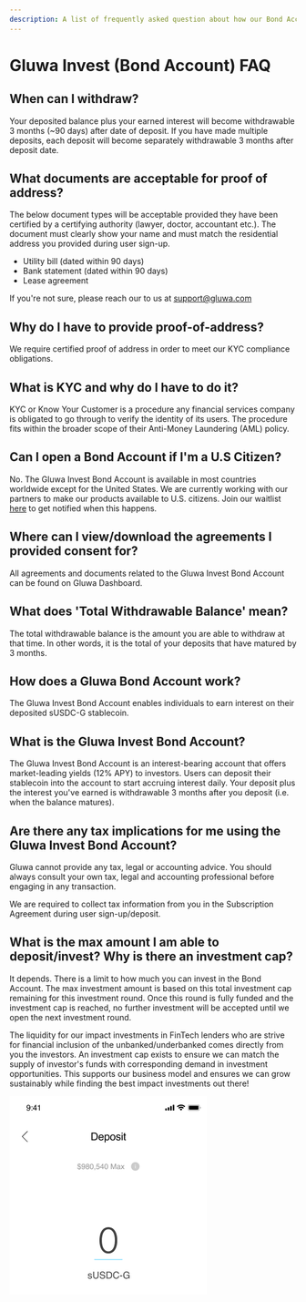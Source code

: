 ```yaml
---
description: A list of frequently asked question about how our Bond Account operates
---
```


# Gluwa Invest \(Bond Account\) FAQ

## When can I withdraw?

Your deposited balance plus your earned interest will become withdrawable 3 months \(~90 days\) after date of deposit. If you have made multiple deposits, each deposit will become separately withdrawable 3 months after deposit date.

## What documents are acceptable for proof of address?

The below document types will be acceptable provided they have been certified by a certifying authority \(lawyer, doctor, accountant etc.\). The document must clearly show your name and must match the residential address you provided during user sign-up.

* Utility bill \(dated within 90 days\)
* Bank statement \(dated within 90 days\)
* Lease agreement

If you're not sure, please reach our to us at support@gluwa.com

## Why do I have to provide proof-of-address?

We require certified proof of address in order to meet our KYC compliance obligations.

## What is KYC and why do I have to do it?

KYC or Know Your Customer is a procedure any financial services company is obligated to go through to verify the identity of its users. The procedure fits within the broader scope of their Anti-Money Laundering \(AML\) policy.

## Can I open a Bond Account if I'm a U.S Citizen?

No. The Gluwa Invest Bond Account is available in most countries worldwide except for the United States. We are currently working with our partners to make our products available to U.S. citizens. Join our waitlist [here](https://docs.google.com/forms/d/e/1FAIpQLScYLbJDO-B60Nq4kbfNrwmrv8tbgI-qdkHENgatvVqSFnc35A/viewform?usp=pp_url) to get notified when this happens.

## Where can I view/download the agreements I provided consent for?

All agreements and documents related to the Gluwa Invest Bond Account can be found on Gluwa Dashboard.

## What does 'Total Withdrawable Balance' mean?

The total withdrawable balance is the amount you are able to withdraw at that time. In other words, it is the total of your deposits that have matured by 3 months.

## How does a Gluwa Bond Account work?

The Gluwa Invest Bond Account enables individuals to earn interest on their deposited sUSDC-G stablecoin.

## What is the Gluwa Invest Bond Account?

The Gluwa Invest Bond Account is an interest-bearing account that offers market-leading yields \(12% APY\) to investors. Users can deposit their stablecoin into the account to start accruing interest daily. Your deposit plus the interest you've earned is withdrawable 3 months after you deposit \(i.e. when the balance matures\).

## Are there any tax implications for me using the Gluwa Invest Bond Account?

Gluwa cannot provide any tax, legal or accounting advice. You should always consult your own tax, legal and accounting professional before engaging in any transaction.

We are required to collect tax information from you in the Subscription Agreement during user sign-up/deposit.

## What is the max amount I am able to deposit/invest? Why is there an investment cap?

It depends. There is a limit to how much you can invest in the Bond Account. The max investment amount is based on this total investment cap remaining for this investment round. Once this round is fully funded and the investment cap is reached, no further investment will be accepted until we open the next investment round.

The liquidity for our impact investments in FinTech lenders who are strive for financial inclusion of the unbanked/underbanked comes directly from you the investors. An investment cap exists to ensure we can match the supply of investor's funds with corresponding demand in investment opportunities. This supports our business model and ensures we can grow sustainably while finding the best impact investments out there!

![](../../.gitbook/assets/image%20%283%29.png)

